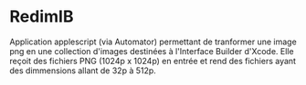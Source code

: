 # RedimIB
Application applescript (via Automator) permettant de tranformer une image png en une collection d'images destinées à l'Interface Builder d'Xcode.
Elle reçoit des fichiers PNG (1024p x 1024p) en entrée et rend des fichiers ayant des dimmensions allant de 32p à 512p.
